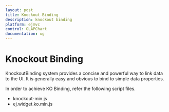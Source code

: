 ```yaml
---
layout: post
title: Knockout-Binding
description: knockout binding
platform: ejmvc
control: OLAPChart
documentation: ug
---
```


# Knockout Binding

KnockoutBinding system provides a concise and powerful way to link data to the UI. It is generally easy and obvious to bind to simple data properties.

In order to achieve KO Binding, refer the following script files.

* knockout-min.js
* ej.widget.ko.min.js
